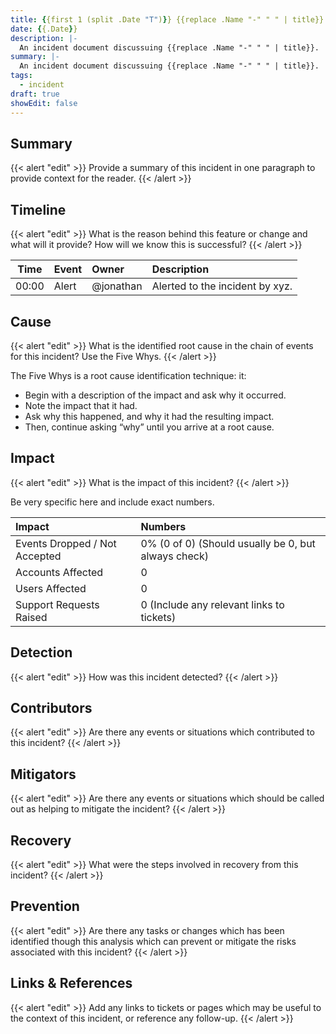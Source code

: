 ```yaml
---
title: {{first 1 (split .Date "T")}} {{replace .Name "-" " " | title}}
date: {{.Date}}
description: |-
  An incident document discussuing {{replace .Name "-" " " | title}}.
summary: |-
  An incident document discussuing {{replace .Name "-" " " | title}}.
tags:
  - incident
draft: true
showEdit: false
---
```


## Summary

{{< alert "edit" >}} Provide a summary of this incident in one paragraph to
provide context for the reader. {{< /alert >}}

## Timeline

{{< alert "edit" >}} What is the reason behind this feature or change and what
will it provide? How will we know this is successful? {{< /alert >}}

| Time  | Event | Owner     | Description                     |
| :---: | :---- | :-------- | :------------------------------ |
| 00:00 | Alert | @jonathan | Alerted to the incident by xyz. |

## Cause

{{< alert "edit" >}} What is the identified root cause in the chain of events
for this incident? Use the Five Whys. {{< /alert >}}

The Five Whys is a root cause identification technique: it:

- Begin with a description of the impact and ask why it occurred.
- Note the impact that it had.
- Ask why this happened, and why it had the resulting impact.
- Then, continue asking “why” until you arrive at a root cause.

## Impact

{{< alert "edit" >}} What is the impact of this incident? {{< /alert >}}

Be very specific here and include exact numbers.

| Impact                        | Numbers                                             |
| :---------------------------- | :-------------------------------------------------- |
| Events Dropped / Not Accepted | 0% (0 of 0) (Should usually be 0, but always check) |
| Accounts Affected             | 0                                                   |
| Users Affected                | 0                                                   |
| Support Requests Raised       | 0 (Include any relevant links to tickets)           |

## Detection

{{< alert "edit" >}} How was this incident detected? {{< /alert >}}

## Contributors

{{< alert "edit" >}} Are there any events or situations which contributed to
this incident? {{< /alert >}}

## Mitigators

{{< alert "edit" >}} Are there any events or situations which should be called
out as helping to mitigate the incident? {{< /alert >}}

## Recovery

{{< alert "edit" >}} What were the steps involved in recovery from this
incident? {{< /alert >}}

## Prevention

{{< alert "edit" >}} Are there any tasks or changes which has been identified
though this analysis which can prevent or mitigate the risks associated with
this incident? {{< /alert >}}

## Links & References

{{< alert "edit" >}} Add any links to tickets or pages which may be useful to
the context of this incident, or reference any follow-up. {{< /alert >}}
